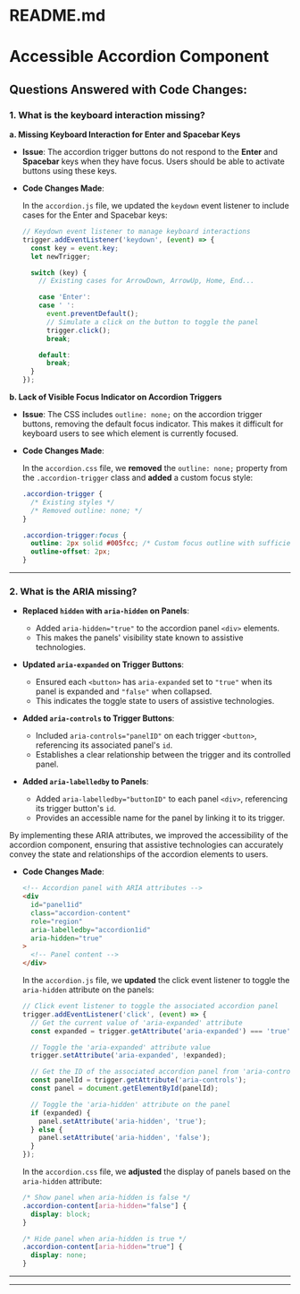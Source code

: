# README.md

# Accessible Accordion Component


## Questions Answered with Code Changes:

### 1. What is the keyboard interaction missing?

**a. Missing Keyboard Interaction for Enter and Spacebar Keys**

- **Issue**: The accordion trigger buttons do not respond to the **Enter** and **Spacebar** keys when they have focus. Users should be able to activate buttons using these keys.

- **Code Changes Made**:

  In the `accordion.js` file, we updated the `keydown` event listener to include cases for the Enter and Spacebar keys:

  ```javascript
  // Keydown event listener to manage keyboard interactions
  trigger.addEventListener('keydown', (event) => {
    const key = event.key;
    let newTrigger;

    switch (key) {
      // Existing cases for ArrowDown, ArrowUp, Home, End...

      case 'Enter':
      case ' ':
        event.preventDefault();
        // Simulate a click on the button to toggle the panel
        trigger.click();
        break;

      default:
        break;
    }
  });
  ```

**b. Lack of Visible Focus Indicator on Accordion Triggers**

- **Issue**: The CSS includes `outline: none;` on the accordion trigger buttons, removing the default focus indicator. This makes it difficult for keyboard users to see which element is currently focused.

- **Code Changes Made**:

  In the `accordion.css` file, we **removed** the `outline: none;` property from the `.accordion-trigger` class and **added** a custom focus style:

  ```css
  .accordion-trigger {
    /* Existing styles */
    /* Removed outline: none; */
  }

  .accordion-trigger:focus {
    outline: 2px solid #005fcc; /* Custom focus outline with sufficient contrast */
    outline-offset: 2px;
  }
  ```

---

### 2. What is the ARIA missing?

- **Replaced `hidden` with `aria-hidden` on Panels**:
  - Added `aria-hidden="true"` to the accordion panel `<div>` elements.
  - This makes the panels' visibility state known to assistive technologies.

- **Updated `aria-expanded` on Trigger Buttons**:
  - Ensured each `<button>` has `aria-expanded` set to `"true"` when its panel is expanded and `"false"` when collapsed.
  - This indicates the toggle state to users of assistive technologies.

- **Added `aria-controls` to Trigger Buttons**:
  - Included `aria-controls="panelID"` on each trigger `<button>`, referencing its associated panel's `id`.
  - Establishes a clear relationship between the trigger and its controlled panel.

- **Added `aria-labelledby` to Panels**:
  - Added `aria-labelledby="buttonID"` to each panel `<div>`, referencing its trigger button's `id`.
  - Provides an accessible name for the panel by linking it to its trigger.

By implementing these ARIA attributes, we improved the accessibility of the accordion component, ensuring that assistive technologies can accurately convey the state and relationships of the accordion elements to users.
- **Code Changes Made**:

  ```html
  <!-- Accordion panel with ARIA attributes -->
  <div
    id="panel1id"
    class="accordion-content"
    role="region"
    aria-labelledby="accordion1id"
    aria-hidden="true"
  >
    <!-- Panel content -->
  </div>
  ```

  In the `accordion.js` file, we **updated** the click event listener to toggle the `aria-hidden` attribute on the panels:

  ```javascript
  // Click event listener to toggle the associated accordion panel
  trigger.addEventListener('click', (event) => {
    // Get the current value of 'aria-expanded' attribute
    const expanded = trigger.getAttribute('aria-expanded') === 'true';

    // Toggle the 'aria-expanded' attribute value
    trigger.setAttribute('aria-expanded', !expanded);

    // Get the ID of the associated accordion panel from 'aria-controls' attribute
    const panelId = trigger.getAttribute('aria-controls');
    const panel = document.getElementById(panelId);

    // Toggle the 'aria-hidden' attribute on the panel
    if (expanded) {
      panel.setAttribute('aria-hidden', 'true');
    } else {
      panel.setAttribute('aria-hidden', 'false');
    }
  });
  ```

  In the `accordion.css` file, we **adjusted** the display of panels based on the `aria-hidden` attribute:

  ```css
  /* Show panel when aria-hidden is false */
  .accordion-content[aria-hidden="false"] {
    display: block;
  }

  /* Hide panel when aria-hidden is true */
  .accordion-content[aria-hidden="true"] {
    display: none;
  }
  ```

---
---

